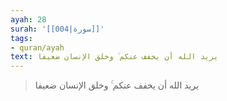 ```yaml
---
ayah: 28
surah: '[[004|سورة]]'
tags:
- quran/ayah
text: يريد الله أن يخفف عنكم ۚ وخلق الإنسان ضعيفا
---
```

> يريد الله أن يخفف عنكم ۚ وخلق الإنسان ضعيفا
